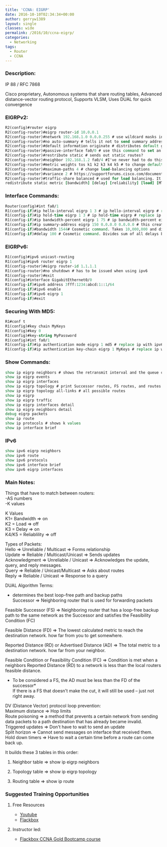 ```yaml
---
title: 'CCNA: EIGRP'
date: 2016-10-10T02:34:34+00:00
author: gerryw1389
layout: single
classes: wide
permalink: /2016/10/ccna-eigrp/
categories:
  - Networking
tags:
  - Router
  - CCNA
---
```

<!--more-->

### Description:

IP 88 / RFC 7868

Cisco proprietary, Autonomous systems that share routing tables, Advanced distance-vector routing protocol, Supports VLSM, Uses DUAL for quick convergence

### EIGRPv2:

   ```tcl
   R2(config)#router eigrp
   R2(config-router)#eigrp router-id 10.0.0.1
   R2(config-router)#network 192.168.1.0 0.0.0.255 # use wildcard masks instead of subnet masks
   R2(config-router)#no auto-summary # tells it not to send summary addresses. Good if you are using classless routing. Common.
   R2(config-router)#default information originate # distributes default gateway
   R2(config-router)#passive-interface fa0/0 # use this command to set an interface you don't want to share details to. Type "passive-interface default" to make all ports passive.
   R2(config-router)#restribute static # sends out static routes?
   R2(config-router)#neighbor 192.168.1.2 fa0/4 #I've never had to do this because it learns automatically
   R2(config-router)#metric weights tos k1 k2 k3 k4 k5 # to change default k values
   R2(config-router)#maximum-paths 4 # change load-balancing options
   R2(config-router)#variance 2 # https://supportforums.cisco.com/document/96651/troubleshooting-eigrp-variance-command
   R2(config-router)#traffic-share balanced # used for load balancing. It is enabled by default and does not appear in the running configuration, even if manually configured.
   redistribute static metric [bandwidth] [delay] [reliability] [load] [MTU] # example above, not on CCNA.
   ```

### Interface Commands:

   ```tcl
   Router(config)#int fa0/1
   R1(config-if)#ip hello-interval eigrp 1 3 # ip hello-interval eigrp # replace ip with ipv6 for ipv6
   R1(config-if)#ip hold-time eigrp 1 3 # ip hold-time eigrp # replace ip with ipv6 for ipv6
   R1(config-if)#ip bandwidth-percent eigrp 1 75 # ip bandwidth-percent eigrp # replace ip with ipv6 for ipv6
   R1(config-if)#ip summary-address eigrp 150 0.0.0.0 0.0.0.0 # this creates a summary address (static with a metric of 5)
   R1(config-if)#bandwidth 1544# Cosmetic command. Takes 10,000,000 and divides by lowest interface bandwidth, rounded down. K1 value.
   R1(config-if)#delay 100 # Cosmetic command. Divides sum of all delays by 10. K3 Value
   ```

### EIGRPv6:

   ```tcl
   R1(config)#ipv6 unicast-routing
   R1(config)#ipv6 router eigrp 1
   R1(config-router)#eigrp router-id 1.1.1.1
   R1(config-router)#no shutdown # has to be issued when using ipv6
   R1(config-router)#exit
   R1(config)#interface GigabitEthernet0/0
   R1(config-if)#ipv6 address 3fff:1234:abcd:1::1/64
   R1(config-if)#ipv6 enable
   R1(config-if)#ipv6 eigrp 1
   R1(config-if)#exit
   ```

### Securing With MD5:

   ```tcl
   R1#conf t
   R1(config)#key chain MyKeys
   R1(config)#key 0
   R1(config)#key-string MyPassword
   R1(config)#int fa0/1
   R1(config-if)#ip authentication mode eigrp 1 md5 # replace ip with ipv6 for ipv6
   R1(config-if)#ip authentication key-chain eigrp 1 MyKeys # replace ip with ipv6 for ipv6
   ```

### Show Commands:

   ```tcl
   show ip eigrp neighbors # shows the retransmit interval and the queue counts for the adjacent routers also need to be checked.
   show ip eigrp events
   show ip eigrp interfaces
   show ip eigrp topology # print Successor routes, FS routes, and routes that have not met the FC for the route specified in either command. P means passive which means it already found them. A means active which means it is actively looking - not good
   show ip eigrp topology all-links # all possible routes
   show ip eigrp
   show ip eigrp traffic
   show ip eigrp interfaces detail
   show ip eigrp neighbors detail
   debug eigrp packets
   show ip route
   show ip protocols # shows k values
   show ip interface brief
   ```

### IPv6

   ```tcl
   show ipv6 eigrp neighbors
   show ipv6 route
   show ipv6 protocols
   show ipv6 interface brief
   show ipv6 eigrp interfaces
   ```

### Main Notes:


Things that have to match between routers:  
-AS numbers  
-K values

K Values  
K1= Bandwidth => on  
K2 = Load => off  
K3 = Delay => on  
K4/K5 = Reliablility => off

Types of Packets:  
Hello => Unreliable / Multicast => Forms relationship  
Update => Reliable / Multicast/Unicast => Sends updates  
Acknowledgment => Unreliable / Unicast => Acknowledges the update, query, and reply messages.  
Query => Reliable / Unicast/Multicast => Asks about routes  
Reply => Reliable / Unicast => Response to a query

DUAL Algorithm Terms:  
   -  determines the best loop-free path and backup paths  
Successor => Neighboring router that is used for forwarding packets

Feasible Successor (FS) => Neighboring router that has a loop-free backup path to the same network as the Successor and satisfies the Feasibility Condition (FC)

Feasible Distance (FD) => The lowest calculated metric to reach the destination network. how far from you to get somewhere.

Reported Distance (RD) or Advertised Distance (AD) => The total metric to a destination network. how far from your neighbor.

Feasible Condition or Feasibility Condition (FC) => Condition is met when a neighbors Reported Distance (RD) to a network is less than the local routers feasible distance.

   - To be considered a FS, the AD must be less than the FD of the successor\*  
If there is a FS that doesn't make the cut, it will still be used – just not right away.

DV (Distance Vector) protocol loop prevention:  
Maximum distance => Hop limits  
Route poisoning =>  a method that prevents a certain network from sending data packets to a path destination that has already became invalid.  
Triggered updates => Don't have to wait to send an update  
Split horizon => Cannot send messages on interface that received them.  
Hold down timers => Have to wait a certain time before a route can come back up.

It builds these 3 tables in this order:  

1. Neighbor table => show ip eigrp neighbors  

2. Topology table => show ip eigrp topology  

3. Routing table => show ip route

### Suggested Training Opportunities

1. Free Resources
   - [Youtube](https://www.youtube.com)
   - [Flackbox](https://www.flackbox.com/cisco-ccna-lab-guide)

2. Instructor led:
   - [Flackbox CCNA Gold Bootcamp course](https://www.flackbox.com/cisco-ccna-course)